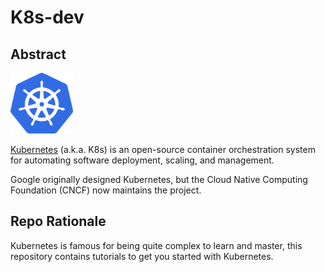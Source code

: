 # K8s-dev

## Abstract
<img src="https://github.com/kubernetes/kubernetes/raw/master/logo/logo.png" width="100">

[Kubernetes](https://kubernetes.io/) (a.k.a. K8s) is an open-source container orchestration system for automating software deployment, scaling, and management.

Google originally designed Kubernetes, but the Cloud Native Computing Foundation (CNCF) now maintains the project. 

## Repo Rationale
Kubernetes is famous for being quite complex to learn and master,
this repository contains tutorials to get you started with Kubernetes.
